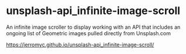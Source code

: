 # unsplash-api_infinite-image-scroll

An infinite image scroller to display working with an API that includes an ongoing list of Geometric images pulled directly from Unsplash.com

https://jerromyc.github.io/unsplash-api_infinite-image-scroll/
